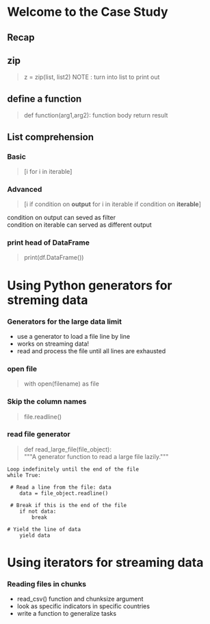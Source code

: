 # Welcome to the Case Study

## __Recap__

## zip
>z = zip(list, list2)
NOTE : turn into list to print out  
## define a function
>def function(arg1,arg2):
function body
return result

## List comprehension

### Basic
>[i for i in iterable]

### Advanced
>[i if condition on __output__ for i in iterable if condition on __iterable__]

condition on output can seved as filter  
condition on iterable can served as different output

### print head of DataFrame
>print(df.DataFrame())

# Using Python generators for streming data

### Generators for the large data limit
- use a generator to load a file line by line
- works on streaming data!
- read and process the file until all lines are exhausted

### open file
> with open(filename) as file

### Skip the column names
> file.readline()

### read file generator
>def read_large_file(file_object):  
    """A generator function to read a large file lazily."""

    Loop indefinitely until the end of the file
    while True:

     # Read a line from the file: data
        data = file_object.readline()

     # Break if this is the end of the file
        if not data:
            break

    # Yield the line of data
        yield data
        

# Using iterators for streaming data

### Reading files in chunks
- read_csv() function and chunksize argument
- look as specific indicators in specific countries
- write a function to generalize tasks